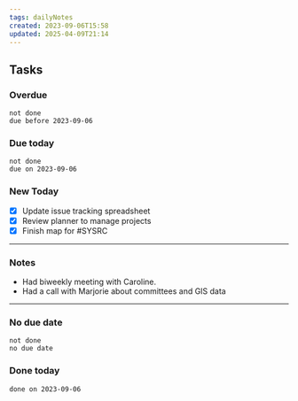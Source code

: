 ```yaml
---
tags: dailyNotes
created: 2023-09-06T15:58
updated: 2025-04-09T21:14
---
```

## Tasks
### Overdue
```tasks
not done
due before 2023-09-06
```

### Due today
```tasks
not done
due on 2023-09-06
```

### New Today
- [x] Update issue tracking spreadsheet
- [x] Review planner to manage projects
- [x] Finish map for #SYSRC
----
### Notes
- Had biweekly meeting with Caroline.
- Had a call with Marjorie about committees and GIS data
----
### No due date
```tasks
not done
no due date
```

### Done today
```tasks
done on 2023-09-06
```
